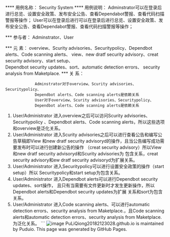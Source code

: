 ****   用例名称： Security System
****   用例说明：
       Adminstrator可以在登录后进行总览、设置安全政策、发布安全公告、查看Dependabot警报、查看代码扫描警报等操作；
       User可以在登录后进行可以在登录后进行总览、设置安全政策、发布安全公告、查看Dependabot警报、查看代码扫描警报等操作；

***    参与者： Adminstrator、User

***    元  素：
                  overview、Scurity advisories、Securitypolicy、Dependbot alerts、Code scanning alerts、
                  view、new dratf security advisory、creat security advisory、start setup、                      
                  Dependbot security updates、sort、automatic detection errors、
                  security analysis from Maketplace.
***    关  系：

                 Adminstrator对于overview、Scurity advisories、Securitypolicy、
                 Dependbot alerts、Code scanning alerts是依赖关系
                 User对于overview、Scurity advisories、Securitypolicy、
                 Dependbot alerts、Code scanning alerts是依赖关系
                 
   1.	User/Administrator 进入overview之后可以访问Scurity advisories、Securitypolicy
         、Dependbot alerts、Code scanning alerts，所以这些选项和overview是泛化关系。
   2.	User/Administrator 进入Scurity advisories之后可以进行查看公告和编写公告草稿即View
          和new dratf security advisoryd的操作，且当公告编写成功需要发布时可以进行创建新公告的操作
         （creat security advisory）所以View和new dratf security advisoryd和Scurity advisories为
          包含关系，creat security advisory和ew dratf security advisoryd为扩展关系。
   3.	User/Administrator 进入Securitypolicy可以进行设置安全政策的操作（start setup）所以
          Securitypolicy和start setup为包含关系。
   4.	User/Administrator 进入Dependbot alerts可以进行Dependbot security updates、sort操作，
          且只有当需要有文件更新时才发生更新操作，所以Dependbot alerts和Dependbot security updates为扩展
          关系和sort为包含关系。
   5.	User/Administrator 进入Code scanning alerts、可以进行automatic detection errors、security
          analysis from Maketplace.，且Code scanning alerts和automatic detection errors、security analysis
          from Maketplace.为泛化关系。 ``` ![image](https://github.com/Puduio/PuLiQiong20182123028.github.io/blob/main/Untitled.mdj)
PuLiQiong20182123028.github.io is maintained by Puduio.
This page was generated by GitHub Pages.
